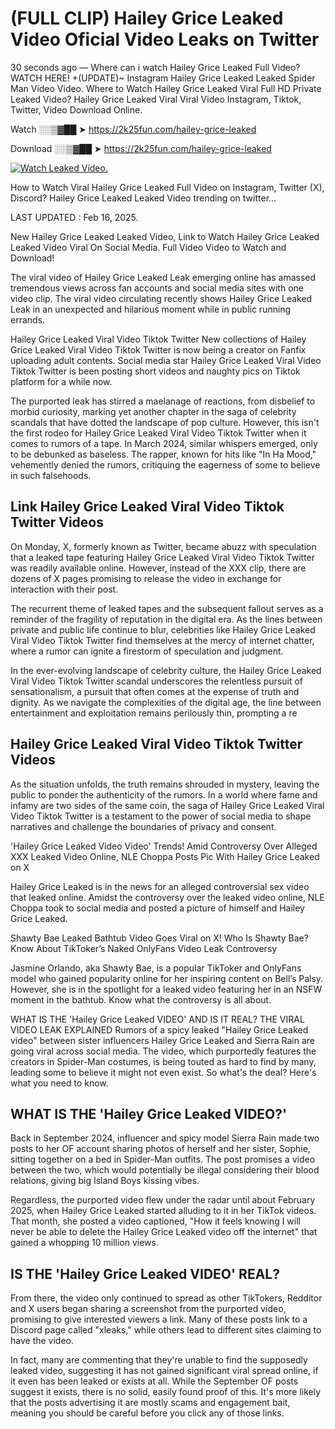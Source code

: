 # (FULL CLIP) Hailey Grice Leaked Video Oficial Video Leaks on Twitter

30 seconds ago — Where can i watch Hailey Grice Leaked Full Video? WATCH HERE! +(UPDATE)~ Instagram Hailey Grice Leaked Leaked Spider Man Video Video. Where to Watch Hailey Grice Leaked Viral Full HD Private Leaked Video? Hailey Grice Leaked Viral Viral Video Instagram, Tiktok, Twitter, Video Download Online.

Watch ░░▒▓██ ➤ https://2k25fun.com/hailey-grice-leaked

Download ░░▒▓██ ➤ https://2k25fun.com/hailey-grice-leaked

[![Watch Leaked Video.](https://miro.medium.com/v2/resize:fit:828/format:webp/1*cilzJN44JGOrTw9NJCrNHA.gif "Watch Leaked Video")](https://2k25fun.com/hailey-grice-leaked)

How to Watch Viral Hailey Grice Leaked Full Video on Instagram, Twitter (X), Discord? Hailey Grice Leaked Leaked Video trending on twitter...

LAST UPDATED : Feb 16, 2025.

New Hailey Grice Leaked Leaked Video, Link to Watch Hailey Grice Leaked Leaked Video Viral On Social Media. Full Video Video to Watch and Download!

The viral video of Hailey Grice Leaked Leak emerging online has amassed tremendous views across fan accounts and social media sites with one video clip. The viral video circulating recently shows Hailey Grice Leaked Leak in an unexpected and hilarious moment while in public running errands.

Hailey Grice Leaked Viral Video Tiktok Twitter New collections of Hailey Grice Leaked Viral Video Tiktok Twitter is now being a creator on Fanfix uploading adult contents. Social media star Hailey Grice Leaked Viral Video Tiktok Twitter is been posting short videos and naughty pics on Tiktok platform for a while now.

The purported leak has stirred a maelanage of reactions, from disbelief to morbid curiosity, marking yet another chapter in the saga of celebrity scandals that have dotted the landscape of pop culture. However, this isn't the first rodeo for Hailey Grice Leaked Viral Video Tiktok Twitter when it comes to rumors of a tape. In March 2024, similar whispers emerged, only to be debunked as baseless. The rapper, known for hits like "In Ha Mood," vehemently denied the rumors, critiquing the eagerness of some to believe in such falsehoods.

## Link Hailey Grice Leaked Viral Video Tiktok Twitter Videos

On Monday, X, formerly known as Twitter, became abuzz with speculation that a leaked tape featuring Hailey Grice Leaked Viral Video Tiktok Twitter was readily available online. However, instead of the XXX clip, there are dozens of X pages promising to release the video in exchange for interaction with their post.

The recurrent theme of leaked tapes and the subsequent fallout serves as a reminder of the fragility of reputation in the digital era. As the lines between private and public life continue to blur, celebrities like Hailey Grice Leaked Viral Video Tiktok Twitter find themselves at the mercy of internet chatter, where a rumor can ignite a firestorm of speculation and judgment.

In the ever-evolving landscape of celebrity culture, the Hailey Grice Leaked Viral Video Tiktok Twitter scandal underscores the relentless pursuit of sensationalism, a pursuit that often comes at the expense of truth and dignity. As we navigate the complexities of the digital age, the line between entertainment and exploitation remains perilously thin, prompting a re

##  Hailey Grice Leaked Viral Video Tiktok Twitter Videos

As the situation unfolds, the truth remains shrouded in mystery, leaving the public to ponder the authenticity of the rumors. In a world where fame and infamy are two sides of the same coin, the saga of Hailey Grice Leaked Viral Video Tiktok Twitter is a testament to the power of social media to shape narratives and challenge the boundaries of privacy and consent.

'Hailey Grice Leaked Video Video' Trends! Amid Controversy Over Alleged XXX Leaked Video Online, NLE Choppa Posts Pic With Hailey Grice Leaked on X

Hailey Grice Leaked is in the news for an alleged controversial sex video that leaked online. Amidst the controversy over the leaked video online, NLE Choppa took to social media and posted a picture of himself and Hailey Grice Leaked.

Shawty Bae Leaked Bathtub Video Goes Viral on X! Who Is Shawty Bae? Know About TikToker’s Naked OnlyFans Video Leak Controversy

Jasmine Orlando, aka Shawty Bae, is a popular TikToker and OnlyFans model who gained popularity online for her inspiring content on Bell’s Palsy. However, she is in the spotlight for a leaked video featuring her in an NSFW moment in the bathtub. Know what the controversy is all about.

WHAT IS THE 'Hailey Grice Leaked VIDEO' AND IS IT REAL? THE VIRAL VIDEO LEAK EXPLAINED Rumors of a spicy leaked "Hailey Grice Leaked video" between sister influencers Hailey Grice Leaked and Sierra Rain are going viral across social media. The video, which purportedly features the creators in Spider-Man costumes, is being touted as hard to find by many, leading some to believe it might not even exist. So what's the deal? Here's what you need to know.

## WHAT IS THE 'Hailey Grice Leaked VIDEO?'

Back in September 2024, influencer and spicy model Sierra Rain made two posts to her OF account sharing photos of herself and her sister, Sophie, sitting together on a bed in Spider-Man outfits. The post promises a video between the two, which would potentially be illegal considering their blood relations, giving big Island Boys kissing vibes.

Regardless, the purported video flew under the radar until about February 2025, when Hailey Grice Leaked started alluding to it in her TikTok videos. That month, she posted a video captioned, "How it feels knowing I will never be able to delete the Hailey Grice Leaked video off the internet" that gained a whopping 10 million views.

## IS THE 'Hailey Grice Leaked VIDEO' REAL?

From there, the video only continued to spread as other TikTokers, Redditor and X users began sharing a screenshot from the purported video, promising to give interested viewers a link. Many of these posts link to a Discord page called "xleaks," while others lead to different sites claiming to have the video.

In fact, many are commenting that they're unable to find the supposedly leaked video, suggesting it has not gained significant viral spread online, if it even has been leaked or exists at all. While the September OF posts suggest it exists, there is no solid, easily found proof of this. It's more likely that the posts advertising it are mostly scams and engagement bait, meaning you should be careful before you click any of those links.
